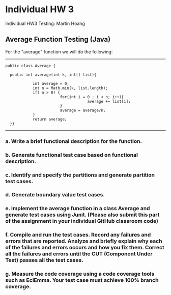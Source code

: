 # Individual HW 3
Individual HW3 Testing: Martin Hoang

## Average Function Testing (Java)

For the "average" function we will do the following:

 ------------------------------------------------------------------------------------------------------------------
    public class Average {
     
      public int average(int k, int[] list){

                int average = 0;
                int n = Math.min(k, list.length);
                if( n > 0) {
                            for(int i = 0 ; i < n; i++){
                                        average += list[i];
                            }
                            average = average/n;
                }
                return average;
      }}
-------------------------------------------------------------------------------------------------------------------
### a. Write a brief functional description for the function.
### b. Generate functional test case based on functional description.
### c. Identify and specify the partitions and generate partition test cases.
### d. Generate boundary value test cases.
### e. Implement the average function in a class Average and generate test cases using Junit. (Please also submit this part of the assignment in your individual GitHub classroom code)
### f. Compile and run the test cases. Record any failures and errors that are reported. Analyze and briefly explain why each of the failures and errors occurs and how you fix them. Correct all the failures and errors until the CUT (Component Under Test) passes all the test cases.
### g. Measure the code coverage using a code coverage tools such as EclEmma. Your test case must achieve 100% branch coverage.
